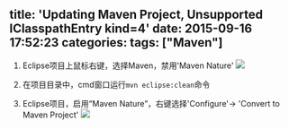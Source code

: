 title: 'Updating Maven Project, Unsupported IClasspathEntry kind=4'
date: 2015-09-16 17:52:23
categories:
tags: ["Maven"]
---
1. Eclipse项目上鼠标右键，选择Maven，禁用'Maven Nature'
    ![](http://7xkexv.dl1.z0.glb.clouddn.com/15-9-16/53303238.jpg)

2. 在项目目录中，cmd窗口运行`mvn eclipse:clean`命令
3. Eclipse项目，启用“Maven Nature”，右键选择'Configure'-> 'Convert to Maven Project'
    ![](http://7xkexv.dl1.z0.glb.clouddn.com/15-9-16/59722437.jpg)

